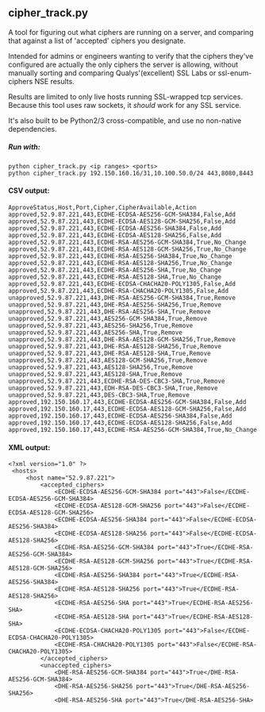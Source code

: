 ## cipher_track.py

A tool for figuring out what ciphers are running on a server, and comparing that against a list of 'accepted' ciphers you designate.

Intended for admins or engineers wanting to verify that the ciphers they've configured are actually the only ciphers the server is allowing, without manually sorting and comparing Qualys'(excellent) SSL Labs or ssl-enum-ciphers NSE results.

Results are limited to only live hosts running SSL-wrapped tcp services. Because this tool uses raw sockets, it *should* work for any SSL service.

It's also built to be Python2/3 cross-compatible, and use no non-native dependencies.

##### Run with:
```
python cipher_track.py <ip ranges> <ports>
python cipher_track.py 192.150.160.16/31,10.100.50.0/24 443,8080,8443
```

#### CSV output:

```
ApproveStatus,Host,Port,Cipher,CipherAvailable,Action
approved,52.9.87.221,443,ECDHE-ECDSA-AES256-GCM-SHA384,False,Add
approved,52.9.87.221,443,ECDHE-ECDSA-AES128-GCM-SHA256,False,Add
approved,52.9.87.221,443,ECDHE-ECDSA-AES256-SHA384,False,Add
approved,52.9.87.221,443,ECDHE-ECDSA-AES128-SHA256,False,Add
approved,52.9.87.221,443,ECDHE-RSA-AES256-GCM-SHA384,True,No_Change
approved,52.9.87.221,443,ECDHE-RSA-AES128-GCM-SHA256,True,No_Change
approved,52.9.87.221,443,ECDHE-RSA-AES256-SHA384,True,No_Change
approved,52.9.87.221,443,ECDHE-RSA-AES128-SHA256,True,No_Change
approved,52.9.87.221,443,ECDHE-RSA-AES256-SHA,True,No_Change
approved,52.9.87.221,443,ECDHE-RSA-AES128-SHA,True,No_Change
approved,52.9.87.221,443,ECDHE-ECDSA-CHACHA20-POLY1305,False,Add
approved,52.9.87.221,443,ECDHE-RSA-CHACHA20-POLY1305,False,Add
unapproved,52.9.87.221,443,DHE-RSA-AES256-GCM-SHA384,True,Remove
unapproved,52.9.87.221,443,DHE-RSA-AES256-SHA256,True,Remove
unapproved,52.9.87.221,443,DHE-RSA-AES256-SHA,True,Remove
unapproved,52.9.87.221,443,AES256-GCM-SHA384,True,Remove
unapproved,52.9.87.221,443,AES256-SHA256,True,Remove
unapproved,52.9.87.221,443,AES256-SHA,True,Remove
unapproved,52.9.87.221,443,DHE-RSA-AES128-GCM-SHA256,True,Remove
unapproved,52.9.87.221,443,DHE-RSA-AES128-SHA256,True,Remove
unapproved,52.9.87.221,443,DHE-RSA-AES128-SHA,True,Remove
unapproved,52.9.87.221,443,AES128-GCM-SHA256,True,Remove
unapproved,52.9.87.221,443,AES128-SHA256,True,Remove
unapproved,52.9.87.221,443,AES128-SHA,True,Remove
unapproved,52.9.87.221,443,ECDHE-RSA-DES-CBC3-SHA,True,Remove
unapproved,52.9.87.221,443,EDH-RSA-DES-CBC3-SHA,True,Remove
unapproved,52.9.87.221,443,DES-CBC3-SHA,True,Remove
approved,192.150.160.17,443,ECDHE-ECDSA-AES256-GCM-SHA384,False,Add
approved,192.150.160.17,443,ECDHE-ECDSA-AES128-GCM-SHA256,False,Add
approved,192.150.160.17,443,ECDHE-ECDSA-AES256-SHA384,False,Add
approved,192.150.160.17,443,ECDHE-ECDSA-AES128-SHA256,False,Add
approved,192.150.160.17,443,ECDHE-RSA-AES256-GCM-SHA384,True,No_Change
```

#### XML output:

```
<?xml version="1.0" ?>
 <hosts>
     <host name="52.9.87.221">
         <accepted_ciphers>
             <ECDHE-ECDSA-AES256-GCM-SHA384 port="443">False</ECDHE-ECDSA-AES256-GCM-SHA384>
             <ECDHE-ECDSA-AES128-GCM-SHA256 port="443">False</ECDHE-ECDSA-AES128-GCM-SHA256>
             <ECDHE-ECDSA-AES256-SHA384 port="443">False</ECDHE-ECDSA-AES256-SHA384>
             <ECDHE-ECDSA-AES128-SHA256 port="443">False</ECDHE-ECDSA-AES128-SHA256>
             <ECDHE-RSA-AES256-GCM-SHA384 port="443">True</ECDHE-RSA-AES256-GCM-SHA384>
             <ECDHE-RSA-AES128-GCM-SHA256 port="443">True</ECDHE-RSA-AES128-GCM-SHA256>
             <ECDHE-RSA-AES256-SHA384 port="443">True</ECDHE-RSA-AES256-SHA384>
             <ECDHE-RSA-AES128-SHA256 port="443">True</ECDHE-RSA-AES128-SHA256>
             <ECDHE-RSA-AES256-SHA port="443">True</ECDHE-RSA-AES256-SHA>
             <ECDHE-RSA-AES128-SHA port="443">True</ECDHE-RSA-AES128-SHA>
             <ECDHE-ECDSA-CHACHA20-POLY1305 port="443">False</ECDHE-ECDSA-CHACHA20-POLY1305>
             <ECDHE-RSA-CHACHA20-POLY1305 port="443">False</ECDHE-RSA-CHACHA20-POLY1305>
         </accepted_ciphers>
         <unaccepted_ciphers>
             <DHE-RSA-AES256-GCM-SHA384 port="443">True</DHE-RSA-AES256-GCM-SHA384>
             <DHE-RSA-AES256-SHA256 port="443">True</DHE-RSA-AES256-SHA256>
             <DHE-RSA-AES256-SHA port="443">True</DHE-RSA-AES256-SHA>
 ```